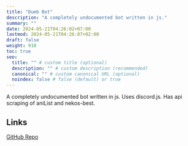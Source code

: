 ```yaml
---
title: "Dumb Bot"
description: "A completely undocumented bot written in js."
summary: ""
date: 2024-05-21T04:26:02+07:00
lastmod: 2024-05-21T04:26:07+02:00
draft: false
weight: 910
toc: true
seo:
  title: "" # custom title (optional)
  description: "" # custom description (recommended)
  canonical: "" # custom canonical URL (optional)
  noindex: false # false (default) or true
---
```


A completely undocumented bot written in js. Uses discord.js. Has api scraping of aniList and nekos-best.

## Links

[GitHub Repo](https://https://github.com/igotQweston/Dumb-bot/)

